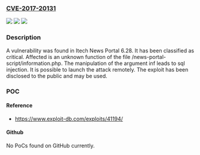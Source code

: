 ### [CVE-2017-20131](https://cve.mitre.org/cgi-bin/cvename.cgi?name=CVE-2017-20131)
![](https://img.shields.io/static/v1?label=Product&message=News%20Portal&color=blue)
![](https://img.shields.io/static/v1?label=Version&message=n%2Fa&color=blue)
![](https://img.shields.io/static/v1?label=Vulnerability&message=CWE-89%20SQL%20Injection&color=brighgreen)

### Description

A vulnerability was found in Itech News Portal 6.28. It has been classified as critical. Affected is an unknown function of the file /news-portal-script/information.php. The manipulation of the argument inf leads to sql injection. It is possible to launch the attack remotely. The exploit has been disclosed to the public and may be used.

### POC

#### Reference
- https://www.exploit-db.com/exploits/41194/

#### Github
No PoCs found on GitHub currently.

